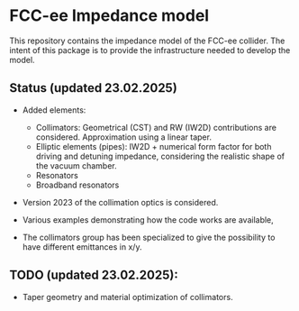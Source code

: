 # FCC-ee Impedance model

This repository contains the impedance model of the FCC-ee collider.
The intent of this package is to provide the infrastructure needed to develop the model.

## Status (updated 23.02.2025)

- Added elements:
  - Collimators: Geometrical (CST) and RW (IW2D) contributions are considered. Approximation using a linear taper.
  - Elliptic elements (pipes): IW2D + numerical form factor for both driving and detuning impedance, considering the realistic shape of the vacuum chamber.
  - Resonators
  - Broadband resonators

- Version 2023 of the collimation optics is considered.

- Various examples demonstrating how the code works are available,

- The collimators group has been specialized to give the possibility to have different emittances in x/y.

## TODO (updated 23.02.2025):
- Taper geometry and material optimization of collimators.




